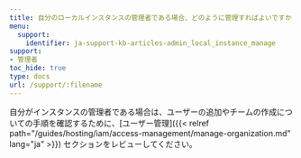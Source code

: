 ```yaml
---
title: 自分のローカルインスタンスの管理者である場合、どのように管理すればよいですか？
menu:
  support:
    identifier: ja-support-kb-articles-admin_local_instance_manage
support:
- 管理者
toc_hide: true
type: docs
url: /support/:filename
---
```


自分がインスタンスの管理者である場合は、ユーザーの追加やチームの作成についての手順を確認するために、[ユーザー管理]({{< relref path="/guides/hosting/iam/access-management/manage-organization.md" lang="ja" >}}) セクションをレビューしてください。
